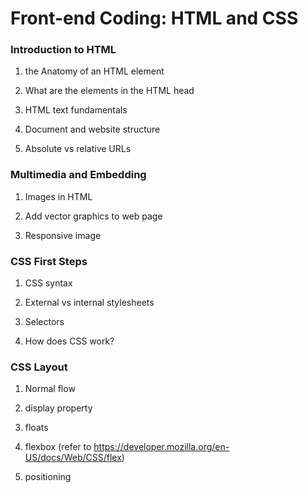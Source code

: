# Front-end Coding: HTML and CSS


### Introduction to HTML

1. the Anatomy of an HTML element

2. What are the elements in the HTML head

3. HTML text fundamentals

4. Document and website structure

5. Absolute vs relative URLs

### Multimedia and Embedding

1. Images in HTML

2. Add vector graphics to web page

3. Responsive image

### CSS First Steps

1. CSS syntax

2. External vs internal stylesheets

3. Selectors

4. How does CSS work?

### CSS Layout

1. Normal flow

2. display property

3. floats

4. flexbox  (refer to https://developer.mozilla.org/en-US/docs/Web/CSS/flex)

5. positioning
